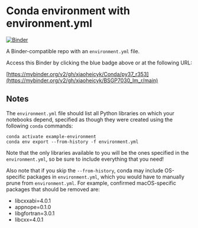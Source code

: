 # Conda environment with environment.yml

[![Binder](https://mybinder.org/badge_logo.svg)](https://mybinder.org/v2/gh/xiaoheicyk/BSGP7030_lm_r/main)


A Binder-compatible repo with an `environment.yml` file.

Access this Binder by clicking the blue badge above or at the following URL:

[https://mybinder.org/v2/gh/xiaoheicyk/Conda/py37_r353](https://mybinder.org/v2/gh/xiaoheicyk/BSGP7030_lm_r/main)

## Notes
The `environment.yml` file should list all Python libraries on which your notebooks
depend, specified as though they were created using the following `conda` commands:

```
conda activate example-environment
conda env export --from-history -f environment.yml
```

Note that the only libraries available to you will be the ones specified in
the `environment.yml`, so be sure to include everything that you need! 

Also note that if you skip the `--from-history`, conda may include OS-specific
packages in `environment.yml`, which you would have to manually prune from
`environment.yml`.  For example, confirmed macOS-specific packages that should
be removed are:

* libcxxabi=4.0.1
* appnope=0.1.0
* libgfortran=3.0.1
* libcxx=4.0.1
